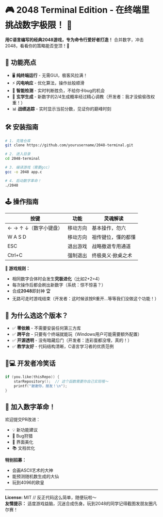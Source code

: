 # 🎮 2048 Terminal Edition - 在终端里挑战数字极限！ 🚀

**用C语言编写的经典2048游戏，专为命令行爱好者打造！** 合并数字，冲击2048，看看你的策略能否登顶！👑

## 🌟 功能亮点

- 🖥️ **纯终端运行** - 无需GUI，极客风拉满！
- ⚡ **闪电响应** - 优化算法，操作丝般顺滑
- 🎯 **智能检测** - 实时判断胜负，不给你卡bug的机会
- 🎲 **玄学生成** - 新数字的2/4生成概率经过精心调教（开发者：我才没偷偷改权重！）
- 📊 **战绩追踪** - 实时显示当前分数，见证你的巅峰时刻

## 🛠️ 安装指南

```bash
# 1. 克隆仓库
git clone https://github.com/yourusername/2048-terminal.git

# 2. 进入目录
cd 2048-terminal

# 3. 编译游戏（需要gcc）
gcc -o 2048 app.c

# 4. 启动数字革命！
./2048
```

## 🕹️ 操作指南

| 按键                  | 功能     | 灵魂解读           |
| --------------------- | -------- | ------------------ |
| ← → ↑ ↓（数字小键盘） | 移动方向 | 基本操作，勿六     |
| W A S D               | 移动方向 | 祖传键位，懂的都懂 |
| ESC                   | 退出游戏 | 战略撤退专用通道   |
| Ctrl+C                | 强制退出 | 终极奥义·掀桌之术  |

**🎯 游戏规则：**
- 相同数字合体时会发生**究极进化**（比如2+2=4）
- 每次操作后都会刷出新数字（系统：惊不惊喜？）
- 合成**2048**即封神 🏆
- 无路可走时游戏结束（开发者：这时候该按R重开...等等我们没做这个功能！）

## 🤔 为什么选这个版本？

- ✅ **零依赖** - 不需要安装任何第三方库
- ✅ **跨平台** - 只要有个终端就能玩（Windows用户可能需要额外配置）
- ✅ **开源透明** - 没有暗藏后门（开发者：连彩蛋都没埋，真的！）
- ✅ **教学友好** - 代码结构清晰，C语言学习者的优质范例

## 🧑💻 开发者冷笑话

```c
if (you.like(thisRepo)) {
    starRepository();  // 这个函数需要你自己实现哦～
    printf("谢谢你，朋友！\n");
}
```

## 🤝 加入数字革命！

欢迎提交PR改进：
- 💡 新功能建议
- 🐛 Bug狩猎
- 🎨 界面美化
- 📚 文档优化

**特别招募：**
- 会画ASCII艺术的大神
- 能预测随机数生成的大仙
- 玩到4096的欧皇

---

**License:** MIT  // 反正代码这么简单，随便玩啦～  
**友情提示：** 适度游戏益脑，沉迷合成伤身。玩到2048的同学记得截图发朋友圈凡尔赛！